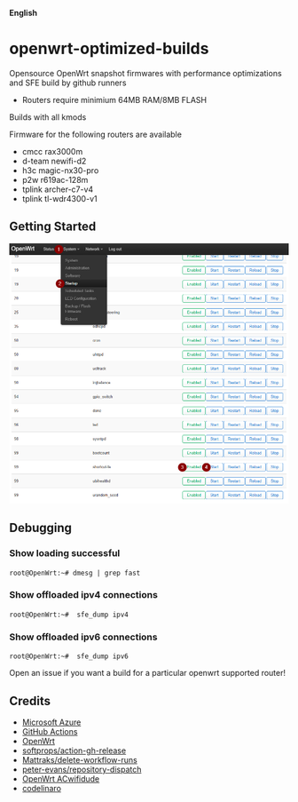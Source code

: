 **English**

# openwrt-optimized-builds

Opensource OpenWrt snapshot firmwares with performance optimizations and SFE build by github runners

- Routers require minimium 64MB RAM/8MB FLASH

Builds with all kmods

Firmware for the following routers are available

- cmcc rax3000m
- d-team newifi-d2
- h3c magic-nx30-pro
- p2w r619ac-128m
- tplink archer-c7-v4
- tplink tl-wdr4300-v1

## Getting Started

![Enable SFE](https://raw.githubusercontent.com/gwlim/openwrt-optimized-builds/refs/heads/master/getting_started.png "Enable Shortcut-FE")

## Debugging

### Show loading successful

```
root@OpenWrt:~# dmesg | grep fast
```

### Show offloaded ipv4 connections

```
root@OpenWrt:~#  sfe_dump ipv4
```

### Show offloaded ipv6 connections

```
root@OpenWrt:~#  sfe_dump ipv6
```

Open an issue if you want a build for a particular openwrt supported router!

## Credits

- [Microsoft Azure](https://azure.microsoft.com)
- [GitHub Actions](https://github.com/features/actions)
- [OpenWrt](https://github.com/openwrt/openwrt)
- [softprops/action-gh-release](https://github.com/softprops/action-gh-release)
- [Mattraks/delete-workflow-runs](https://github.com/Mattraks/delete-workflow-runs)
- [peter-evans/repository-dispatch](https://github.com/peter-evans/repository-dispatch)
- [OpenWrt ACwifidude](https://github.com/ACwifidude/openwrt)
- [codelinaro](https://git.codelinaro.org/clo/qsdk/)
